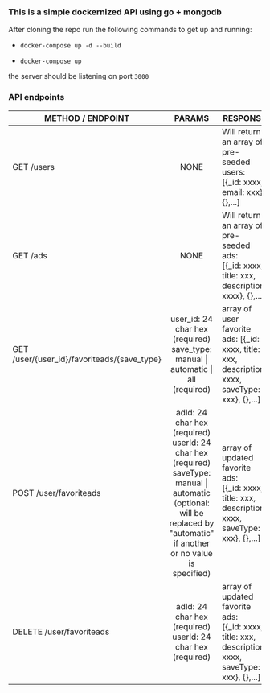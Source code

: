 ### This is a simple dockernized API using go + mongodb

After cloning the repo run the following commands to get up and running:

* `docker-compose up -d --build`

* `docker-compose up`

the server should be listening on port `3000`

### API endpoints

| METHOD / ENDPOINT        | PARAMS           | RESPONSE  |
| ------------- |:-------------:| -----|
| GET /users     | NONE | Will return an array of pre-seeded users: <br> [{_id: xxxx, email: xxx}, {},...]|
| GET /ads      | NONE      |   Will return an array of pre-seeded ads: <br> [{_id: xxxx, title: xxx, description: xxxx}, {},...] |
| GET /user/{user_id}/favoriteads/{save_type}      | user_id:  24 char hex (required) <br> save_type: manual \| automatic \| all (required)    |   array of user favorite ads:  [{_id: xxxx, title: xxx, description: xxxx, saveType: xxx}, {},...] |
| POST /user/favoriteads | adId: 24 char hex (required) <br> userId: 24 char hex (required) <br>  saveType: manual \| automatic (optional: will be replaced by "automatic" if another or no value is specified)  |    array of updated favorite ads: <br> [{_id: xxxx, title: xxx, description: xxxx, saveType: xxx}, {},...]|
| DELETE /user/favoriteads     |  adId: 24 char hex (required) <br> userId: 24 char hex (required) | array of updated favorite ads: <br> [{_id: xxxx, title: xxx, description: xxxx, saveType: xxx}, {},...]|
